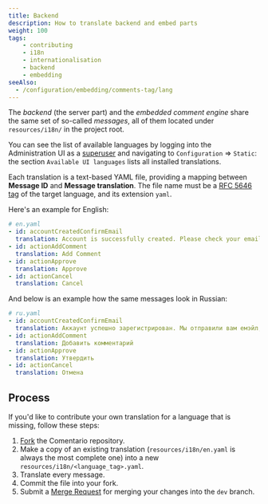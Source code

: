 ```yaml
---
title: Backend
description: How to translate backend and embed parts
weight: 100
tags:
    - contributing
    - i18n
    - internationalisation
    - backend
    - embedding
seeAlso:
  - /configuration/embedding/comments-tag/lang
---
```


The *backend* (the server part) and the *embedded comment engine* share the same set of so-called *messages*, all of them located under `resources/i18n/` in the project root.

<!--more-->

You can see the list of available languages by logging into the Administration UI as a [superuser](/kb/permissions/superuser) and navigating to `Configuration` ⇒ `Static`: the section `Available UI languages` lists all installed translations.

Each translation is a text-based YAML file, providing a mapping between **Message ID** and **Message translation**. The file name must be a [RFC 5646 tag](https://datatracker.ietf.org/doc/html/rfc5646) of the target language, and its extension `yaml`.

Here's an example for English:

```yaml
# en.yaml
- id: accountCreatedConfirmEmail
  translation: Account is successfully created. Please check your email and click the confirmation link it contains.
- id: actionAddComment
  translation: Add Comment
- id: actionApprove
  translation: Approve
- id: actionCancel
  translation: Cancel
```

And below is an example how the same messages look in Russian:

```yaml
# ru.yaml
- id: accountCreatedConfirmEmail
  translation: Аккаунт успешно зарегистрирован. Мы отправили вам емэйл, пожалуйста, подтвердите свой адрес, перейдя по содержащейся в нём ссылке.
- id: actionAddComment
  translation: Добавить комментарий
- id: actionApprove
  translation: Утвердить
- id: actionCancel
  translation: Отмена
```

## Process

If you'd like to contribute your own translation for a language that is missing, follow these steps:

1. [Fork](https://gitlab.com/comentario/comentario/-/forks/new) the Comentario repository.
2. Make a copy of an existing translation (`resources/i18n/en.yaml` is always the most complete one) into a new `resources/i18n/<language_tag>.yaml`.
3. Translate every message.
4. Commit the file into your fork.
5. Submit a [Merge Request](https://docs.gitlab.com/ee/user/project/merge_requests/) for merging your changes into the `dev` branch.

